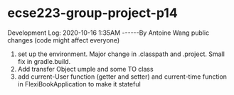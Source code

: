 # ecse223-group-project-p14
Development Log:
2020-10-16 1:35AM ------By Antoine Wang
public changes (code might affect everyone)
1. set up the environment. Major change in .classpath and .project. Small fix in gradle.build.
2. Add transfer Object umple and some TO class
3. add current-User function (getter and setter) and current-time function in FlexiBookApplication to make it stateful
